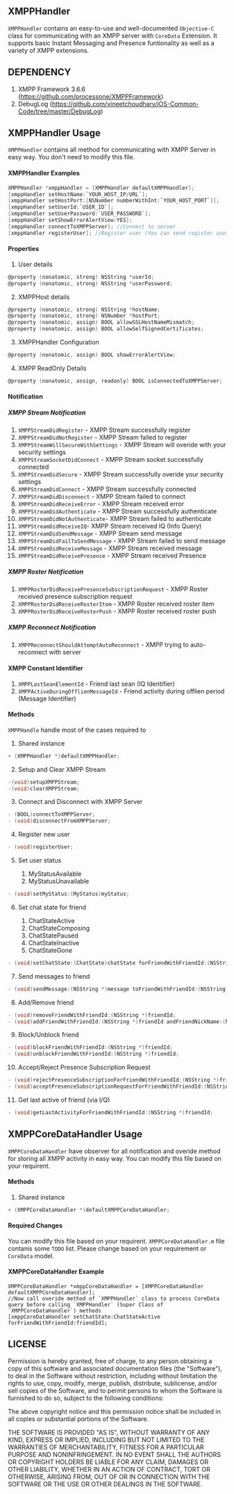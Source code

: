 ## XMPPHandler
`XMPPHandler` contains an easy-to-use and well-documented `Objective-C` class for communicating with
an XMPP server with `CoreData` Extension. It supports basic Instant Messaging and Presence funtionality as well as a variety
of XMPP extensions.

## DEPENDENCY
1. XMPP Framework 3.6.6 (https://github.com/processone/XMPPFramework)
2. DebugLog (https://github.com/vineetchoudhary/iOS-Common-Code/tree/master/DebugLog)

## XMPPHandler Usage
`XMPPHandler` contains all method for communicating with XMPP Server in easy way. You don't need to modify this file.
#### XMPPHandler Examples
```Objective-C
XMPPHandler *xmppHandler = [XMPPHandler defaultXMPPHandler];
[xmppHandler setHostName:`YOUR_HOST_IP/URL`];
[xmppHandler setHostPort:[NSNumber numberWithInt:`YOUR_HOST_PORT`]];
[xmppHandler setUserId:`USER_ID`];
[xmppHandler setUserPassword:`USER_PASSWORD`];
[xmppHandler setShowErrorAlertView:YES];
[xmppHandler connectToXMPPServer]; //Connect to server
[xmppHandler registerUser]; //Register user (You can send register user request multiple time)
```    
#### Properties 
1. User details
```Objective-C
@property (nonatomic, strong) NSString *userId;
@property (nonatomic, strong) NSString *userPassword;
```
2. XMPPHost details
```Objective-C
@property (nonatomic, strong) NSString *hostName;
@property (nonatomic, strong) NSNumber *hostPort;
@property (nonatomic, assign) BOOL allowSSLHostNameMismatch;
@property (nonatomic, assign) BOOL allowSelfSignedCertificates;
```
3. XMPPHandler Configuration
```Objective-C
@property (nonatomic, assign) BOOL showErrorAlertView;
```
4. XMPP ReadOnly Details
```Objective-C
@property (nonatomic, assign, readonly) BOOL isConnectedToXMPPServer;
```        
        
#### Notification
##### XMPP Stream Notification
1. `XMPPStreamDidRegister` - XMPP Stream successfully register
2. `XMPPStreamDidNotRegister` - XMPP Stream failed to register
3. `XMPPStreamWillSecureWithSettings` - XMPP Stream will overide with your security settings
4. `XMPPStreamSocketDidConnect` - XMPP Stream socket successfully connected
5. `XMPPStreamDidSecure` - XMPP Stream successfully overide your security settings
6. `XMPPStreamDidConnect` - XMPP Stream successfully connected
7. `XMPPStreamDidDisconnect` - XMPP Stream failed to connect
8. `XMPPStreamDidReceiveError` - XMPP Stream received error
9. `XMPPStreamDidAuthenticate` - XMPP Stream successfully authenticate 
10. `XMPPStreamDidNotAuthenticate`- XMPP Stream failed to authenticate
11. `XMPPStreamDidReceiveIQ`- XMPP Stream received IQ (Info Query)
12. `XMPPStreamDidSendMessage` - XMPP Stream send message
13. `XMPPStreamDidFailToSendMessage` - XMPP Stream failed to send message
14. `XMPPStreamDidReceiveMessage` - XMPP Stream received message
15. `XMPPStreamDidReceivePresence` - XMPP Stream received Presence

##### XMPP Roster Notification
1. `XMPPRosterDidReceivePresenceSubscriptionRequest` - XMPP Roster received presence subscription request
2. `XMPPRosterDidReceiveRosterItem` - XMPP Roster received roster item
3. `XMPPRosterDidReceiveRosterPush` - XMPP Roster received roster push

##### XMPP Reconnect Notification
1. `XMPPReconnectShouldAttemptAutoReconnect` - XMPP trying to auto-reconnect with server

#### XMPP Constant Identifier 
1. `XMPPLastSeanElementId` - Friend last sean (IQ Identifier)
2. `XMPPActiveDuringOfflienMessageId` - Friend activity during offlien period (Message Identifier)

 
#### Methods
`XMPPHandle` handle most of the cases required to

1. Shared instance
```Objective-C
+ (XMPPHandler *)defaultXMPPHandler;
```
        
2. Setup and Clear XMPP Stream 
```Objective-C
-(void)setupXMPPStream;
-(void)clearXMPPStream;
```
        
3. Connect and Disconnect with XMPP Server
```Objective-C
- (BOOL)connectToXMPPServer;
- (void)disconnectFromXMPPServer;
```
        
4. Register new user
```Objective-C
- (void)registerUser; 
``` 
5. Set user status

    1. MyStatusAvailable
    2. MyStatusUnavailable 
```Objective-C    
- (void)setMyStatus:(MyStatus)myStatus;
``` 
           
6. Set chat state for friend

    1. ChatStateActive
    2. ChatStateComposing
    3. ChatStatePaused
    4. ChatStateInactive
    5. ChatStateGone

```Objective-C    
- (void)setChatState:(ChatState)chatState forFriendWithFriendId:(NSString *)friendId;
```
                
7. Send messages to friend
```Objective-C
- (void)sendMessage:(NSString *)message toFriendWithFriendId:(NSString *)friendId andMessageId:(NSString *)messageId;
```
8. Add/Remove friend
```Objective-C
- (void)removeFriendWithFriendId:(NSString *)friendId;
- (void)addFriendWithFriendId:(NSString *)friendId andFriendNickName:(NSString *)nickName;
```
        
9. Block/Unblock friend
```Objective-C
- (void)blockFriendWithFriendId:(NSString *)friendId;
- (void)unblockFriendWithFriendId:(NSString *)friendId;
```
        
10. Accept/Reject Presence Subscription Request
```Objective-C
- (void)rejectPresenceSubscriptionForFriendWithFriendId:(NSString *)friendId;
- (void)acceptPresenceSubscriptionRequestForFriendWithFriendId:(NSString *)friendId andAddToRoster:(BOOL)addToRoster;
```
        
11. Get last active of friend (via I/Q)
```Objective-C
- (void)getLastActivityForFriendWithFriendId:(NSString *)friendId;
```
        


## XMPPCoreDataHandler Usage
`XMPPCoreDataHandler` have observer for all notification and overide method for storing all XMPP activity in easy way. You can modify this file based on your requirent.
#### Methods

1. Shared instance
```Objective-C
+ (XMPPCoreDataHandler *)defaultXMPPCoreDataHandler;
```

#### Required Changes
You can modify this file based on your requirent. `XMPPCoreDataHandler.m` file contanis some `TODO` list. Please change based on your requirement or `CoreData` model.

#### XMPPCoreDataHandler Example
    XMPPCoreDataHandler *xmppCoreDataHandler = [XMPPCoreDataHandler defaultXMPPCoreDataHandler];
    //Now call overide method of `XMPPHandler` class to process CoreData query before calling `XMPPHandler` (Super Class of `XMPPCoreDataHandler`) methods 
    [xmppCoreDataHandler setChatState:ChatStateActive forFriendWithFriendId:friendId];
 
 
## LICENSE
Permission is hereby granted, free of charge, to any person obtaining a copy of this software and associated documentation files (the "Software"), to deal in the Software without restriction, including without limitation the rights to use, copy, modify, merge, publish, distribute, sublicense, and/or sell copies of the Software, and to permit persons to whom the Software is furnished to do so, subject to the following conditions:
 
The above copyright notice and this permission notice shall be included in all copies or substantial portions of the Software.
 
THE SOFTWARE IS PROVIDED "AS IS", WITHOUT WARRANTY OF ANY KIND, EXPRESS OR IMPLIED, INCLUDING BUT NOT LIMITED TO THE WARRANTIES OF MERCHANTABILITY, FITNESS FOR A PARTICULAR PURPOSE AND NONINFRINGEMENT. IN NO EVENT SHALL THE AUTHORS OR COPYRIGHT HOLDERS BE LIABLE FOR ANY CLAIM, DAMAGES OR OTHER LIABILITY, WHETHER IN AN ACTION OF CONTRACT, TORT OR OTHERWISE, ARISING FROM, OUT OF OR IN CONNECTION WITH THE SOFTWARE OR THE USE OR OTHER DEALINGS IN THE SOFTWARE.
 
